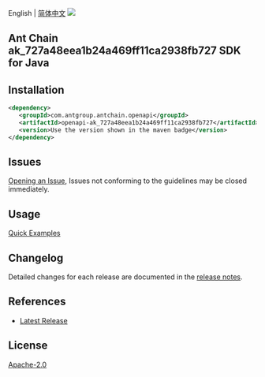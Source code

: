 English | [简体中文](README-CN.md)
![](https://aliyunsdk-pages.alicdn.com/icons/AlibabaCloud.svg)

## Ant Chain ak_727a48eea1b24a469ff11ca2938fb727 SDK for Java

## Installation

```xml
<dependency>
   <groupId>com.antgroup.antchain.openapi</groupId>
   <artifactId>openapi-ak_727a48eea1b24a469ff11ca2938fb727</artifactId>
   <version>Use the version shown in the maven badge</version>
</dependency>
```

## Issues
[Opening an Issue](https://github.com/alipay/antchain-openapi-prod-sdk/issues/new), Issues not conforming to the guidelines may be closed immediately.

## Usage
[Quick Examples](https://github.com/alipay/antchain-openapi-prod-sdk/blob/master/docs/0-Examples-EN.md#quick-examples)

## Changelog
Detailed changes for each release are documented in the [release notes](./ChangeLog.txt).

## References
* [Latest Release](https://github.com/alipay/antchain-openapi-prod-sdk/)

## License
[Apache-2.0](http://www.apache.org/licenses/LICENSE-2.0)
